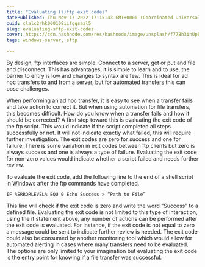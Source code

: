 ```yaml
---
title: "Evaluating (s)ftp exit codes"
datePublished: Thu Nov 17 2022 17:15:43 GMT+0000 (Coordinated Universal Time)
cuid: clalc2rhk000108iifgqsazl5
slug: evaluating-sftp-exit-codes
cover: https://cdn.hashnode.com/res/hashnode/image/unsplash/f77Bh3inUpE/upload/v1669053827562/ACjlfJnAE.jpeg
tags: windows-server, sftp

---
```


By design, ftp interfaces are simple. Connect to a server, get or put and file and disconnect. This has advantages, it is simple to learn and to use, the barrier to entry is low and changes to syntax are few. This is ideal for ad hoc transfers to and from a server, but for automated transfers this can pose challenges.

When performing an ad hoc transfer, it is easy to see when a transfer fails and take action to correct it. But when using automation for file transfers, this becomes difficult. How do you know when a transfer fails and how it should be corrected? A first step toward this is evaluating the exit code of the ftp script. This would indicate if the script completed all steps successfully or not. It will not indicate exactly what failed, this will require further investigation. The exit codes are zero for success and one for failure. There is some variation in exit codes between ftp clients but zero is always success and one is always a type of failure. Evaluating the exit code for non-zero values would indicate whether a script failed and needs further review.

To evaluate the exit code, add the following line to the end of a shell script in Windows after the ftp commands have completed.


```
IF %ERRORLEVEL% EQU 0 Echo Success > “Path to File”
``` 

This line will check if the exit code is zero and write the word “Success” to a defined file. Evaluating the exit code is not limited to this type of interaction, using the if statement above, any number of actions can be performed after the exit code is evaluated. For instance, if the exit code is not equal to zero a message could be sent to indicate further review is needed. The exit code could also be consumed by another monitoring tool which would allow for automated alerting in cases where many transfers need to be evaluated. The options are only limited to your imagination but evaluating the exit code is the entry point for knowing if a file transfer was successful.
